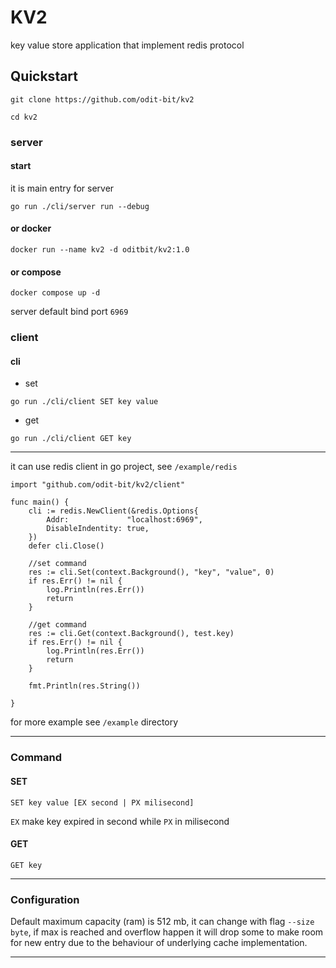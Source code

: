 # KV2
key value store application that implement redis protocol

## Quickstart 

```
git clone https://github.com/odit-bit/kv2
```  
```
cd kv2
```
### server

#### start
it is main entry for server 
```
go run ./cli/server run --debug
```  


#### or docker 
```
docker run --name kv2 -d oditbit/kv2:1.0
```
#### or compose
``` 
docker compose up -d
```

server default bind port `6969`

### client

#### cli  
- set 
```
go run ./cli/client SET key value
```  
- get  
```
go run ./cli/client GET key
```

***

it can use redis client in go project, see `/example/redis`

```	golang
import "github.com/odit-bit/kv2/client"

func main() {
	cli := redis.NewClient(&redis.Options{
		Addr:             "localhost:6969",
		DisableIndentity: true,
	})
	defer cli.Close()

    //set command
    res := cli.Set(context.Background(), "key", "value", 0)
    if res.Err() != nil {
        log.Println(res.Err())
        return
    }

    //get command
    res := cli.Get(context.Background(), test.key)
    if res.Err() != nil {
        log.Println(res.Err())
        return 
    }

    fmt.Println(res.String())

}
```
for more example see `/example` directory
***
### Command
#### SET
    SET key value [EX second | PX milisecond]

`EX` make key expired in second while `PX` in milisecond

#### GET
    GET key



***
### Configuration
Default maximum capacity (ram) is 512 mb, it can change with flag `--size byte`, if max is reached and  overflow happen it will drop some to make room for new entry due to the behaviour of underlying cache implementation.
***

<!-- ## License

this source code is available under an MIT [License](https://github.com/odit-bit/kv2/blob/master/LICENSE.md). -->